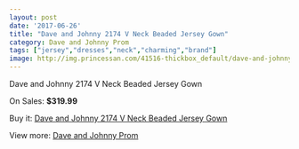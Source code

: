 ```yaml
---
layout: post
date: '2017-06-26'
title: "Dave and Johnny 2174 V Neck Beaded Jersey Gown"
category: Dave and Johnny Prom
tags: ["jersey","dresses","neck","charming","brand"]
image: http://img.princessan.com/41516-thickbox_default/dave-and-johnny-2174-v-neck-beaded-jersey-gown.jpg
---
```

Dave and Johnny 2174 V Neck Beaded Jersey Gown

On Sales: **$319.99**
<a href="https://www.princessan.com/en/dave-and-johnny-prom/19334-dave-and-johnny-2174-v-neck-beaded-jersey-gown.html"><amp-img layout="responsive" width="600" height="600" src="//img.princessan.com/41516-thickbox_default/dave-and-johnny-2174-v-neck-beaded-jersey-gown.jpg" alt="Dave and Johnny 2174 V Neck Beaded Jersey Gown 0" /></a>
<a href="https://www.princessan.com/en/dave-and-johnny-prom/19334-dave-and-johnny-2174-v-neck-beaded-jersey-gown.html"><amp-img layout="responsive" width="600" height="600" src="//img.princessan.com/41517-thickbox_default/dave-and-johnny-2174-v-neck-beaded-jersey-gown.jpg" alt="Dave and Johnny 2174 V Neck Beaded Jersey Gown 1" /></a>

Buy it: [Dave and Johnny 2174 V Neck Beaded Jersey Gown](https://www.princessan.com/en/dave-and-johnny-prom/19334-dave-and-johnny-2174-v-neck-beaded-jersey-gown.html "Dave and Johnny 2174 V Neck Beaded Jersey Gown")

View more: [Dave and Johnny Prom](https://www.princessan.com/en/181-dave-and-johnny-prom "Dave and Johnny Prom")
